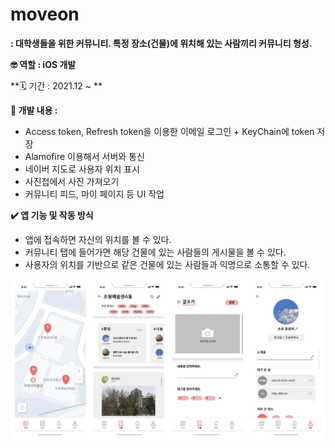 # moveon

**: 대학생들을 위한 커뮤니티. 특정 장소(건물)에 위치해 있는 사람끼리 커뮤니티 형성.**

**🤓 역할 : iOS 개발**

**🗓 기간 : 2021.12 ~ **

**📖 개발 내용 :**

- Access token, Refresh token을 이용한 이메일 로그인 + KeyChain에 token 저장
- Alamofire 이용해서 서버와 통신
- 네이버 지도로 사용자 위치 표시
- 사진첩에서 사진 가져오기
- 커뮤니티 피드, 마이 페이지 등 UI 작업

**✔️ 앱 기능 및 작동 방식**

- 앱에 접속하면 자신의 위치를 볼 수 있다.
- 커뮤니티 탭에 들어가면 해당 건물에 있는 사람들의 게시물을 볼 수 있다.
- 사용자의 위치를 기반으로 같은 건물에 있는 사람들과 익명으로 소통할 수 있다.

![moveon](./moveon.png)
